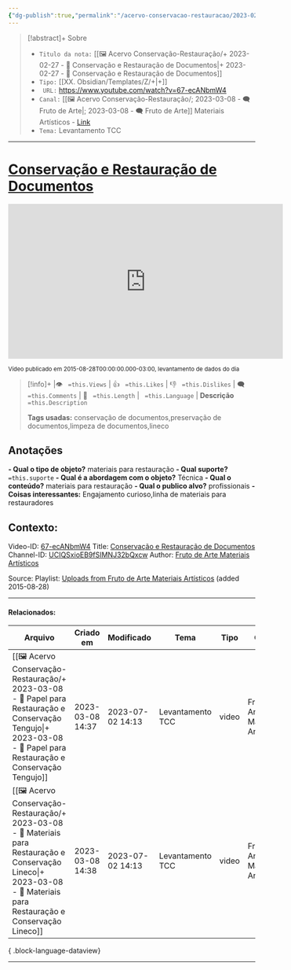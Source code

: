 ```yaml
---
{"dg-publish":true,"permalink":"/acervo-conservacao-restauracao/2023-02-27-conservacao-e-restauracao-de-documentos/","tags":["🖼️/🎥️"]}
---
```



>[!abstract]+ Sobre
>- `Titulo da nota:`  [[🖼️ Acervo Conservação-Restauração/+ 2023-02-27   -  🎥️ Conservação e Restauração de Documentos\|+ 2023-02-27   -  🎥️ Conservação e Restauração de Documentos]]
>- `Tipo:`  [[XX. Obsidian/Templates/Z/+\|+]]
>- ` URL:`  https://www.youtube.com/watch?v=67-ecANbmW4
>- `Canal:` [[🖼️ Acervo Conservação-Restauração/; 2023-03-08 - 🗨️ Fruto de Arte\|; 2023-03-08 - 🗨️ Fruto de Arte]] Materiais Artísticos - [Link](http://www.youtube.com/@frutodearte)
>- `Tema:`  Levantamento TCC
***

# [Conservação e Restauração de Documentos](https://www.youtube.com/watch?v=67-ecANbmW4)

<center><iframe width="560" height="315" src="https://www.youtube.com/embed/67-ecANbmW4" title="YouTube video player" frameborder="0" allow="accelerometer; autoplay; clipboard-write; encrypted-media; gyroscope; picture-in-picture" allowfullscreen></iframe></center>


<small>  Vídeo publicado em 2015-08-28T00:00:00.000-03:00, levantamento de dados do dia  </small> 

>[!info]+ |👁️ ` =this.Views` | 👍 ` =this.Likes`  | 👎 ` =this.Dislikes` | 🗨️  ` =this.Comments` | 🎥️ ` =this.Length` | ` =this.Language` |
>**Descrição**
> ` =this.Description`
> 
> **Tags usadas:** conservação de documentos,preservação de documentos,limpeza de documentos,lineco




## Anotações
**- Qual o tipo de objeto?** 
	materiais para restauração
**- Qual suporte?**
	`=this.suporte`
**- Qual é a abordagem com o objeto?**
	Técnica
**- Qual o conteúdo?**
	materiais para restauração
**- Qual o publico alvo?**
	profissionais
**- Coisas interessantes:**
	Engajamento curioso,linha de materiais para restauradores


## Contexto:

Video-ID: <a target='_blank' href='https://youtu.be/67-ecANbmW4'>67-ecANbmW4</a>
Title: <a target='_blank' href='https://youtu.be/67-ecANbmW4'>Conservação e Restauração de Documentos</a>
Channel-ID: <a target='_blank' href='https://www.youtube.com/channel/UCIQSxioEB9fSIMNJ32bQxcw'>UCIQSxioEB9fSIMNJ32bQxcw</a>
Author: <a target='_blank' href='https://www.youtube.com/channel/UCIQSxioEB9fSIMNJ32bQxcw'>Fruto de Arte Materiais Artísticos</a>

Source: Playlist: <a target='_blank' href='https://www.youtube.com/playlist?list=UUIQSxioEB9fSIMNJ32bQxcw'>Uploads from Fruto de Arte Materiais Artísticos</a> (added 2015-08-28)


***
#### Relacionados:
| Arquivo                                                                                                                                                                                | Criado em        | Modificado       | Tema             | Tipo  | Canal                              |
| -------------------------------------------------------------------------------------------------------------------------------------------------------------------------------------- | ---------------- | ---------------- | ---------------- | ----- | ---------------------------------- |
| [[🖼️ Acervo Conservação-Restauração/+ 2023-03-08   -  🎥️ Papel para Restauração e Conservação Tengujo\|+ 2023-03-08   -  🎥️ Papel para Restauração e Conservação Tengujo]]       | 2023-03-08 14:37 | 2023-07-02 14:13 | Levantamento TCC | video | Fruto de Arte Materiais Artísticos |
| [[🖼️ Acervo Conservação-Restauração/+ 2023-03-08   -  🎥️ Materiais para Restauração e Conservação Lineco\|+ 2023-03-08   -  🎥️ Materiais para Restauração e Conservação Lineco]] | 2023-03-08 14:38 | 2023-07-02 14:13 | Levantamento TCC | video | Fruto de Arte Materiais Artísticos |

{ .block-language-dataview}
***